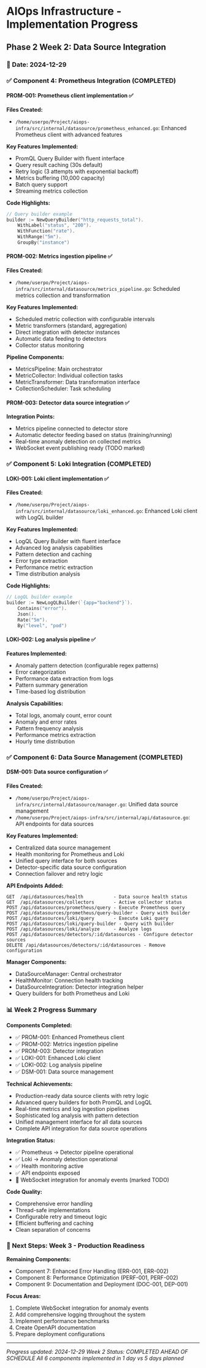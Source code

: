 # AIOps Infrastructure - Implementation Progress

## Phase 2 Week 2: Data Source Integration

### 📅 Date: 2024-12-29

### ✅ Component 4: Prometheus Integration (COMPLETED)

#### PROM-001: Prometheus client implementation ✅
**Files Created:**
- `/home/userpo/Project/aiops-infra/src/internal/datasource/prometheus_enhanced.go`: Enhanced Prometheus client with advanced features

**Key Features Implemented:**
- PromQL Query Builder with fluent interface
- Query result caching (30s default)
- Retry logic (3 attempts with exponential backoff)
- Metrics buffering (10,000 capacity)
- Batch query support
- Streaming metrics collection

**Code Highlights:**
```go
// Query builder example
builder := NewQueryBuilder("http_requests_total").
    WithLabel("status", "200").
    WithFunction("rate").
    WithRange("5m").
    GroupBy("instance")
```

#### PROM-002: Metrics ingestion pipeline ✅
**Files Created:**
- `/home/userpo/Project/aiops-infra/src/internal/datasource/metrics_pipeline.go`: Scheduled metrics collection and transformation

**Key Features Implemented:**
- Scheduled metric collection with configurable intervals
- Metric transformers (standard, aggregation)
- Direct integration with detector instances
- Automatic data feeding to detectors
- Collector status monitoring

**Pipeline Components:**
- MetricsPipeline: Main orchestrator
- MetricCollector: Individual collection tasks
- MetricTransformer: Data transformation interface
- CollectionScheduler: Task scheduling

#### PROM-003: Detector data source integration ✅
**Integration Points:**
- Metrics pipeline connected to detector store
- Automatic detector feeding based on status (training/running)
- Real-time anomaly detection on collected metrics
- WebSocket event publishing ready (TODO marked)

### ✅ Component 5: Loki Integration (COMPLETED)

#### LOKI-001: Loki client implementation ✅
**Files Created:**
- `/home/userpo/Project/aiops-infra/src/internal/datasource/loki_enhanced.go`: Enhanced Loki client with LogQL builder

**Key Features Implemented:**
- LogQL Query Builder with fluent interface
- Advanced log analysis capabilities
- Pattern detection and caching
- Error type extraction
- Performance metric extraction
- Time distribution analysis

**Code Highlights:**
```go
// LogQL builder example
builder := NewLogQLBuilder(`{app="backend"}`).
    Contains("error").
    Json().
    Rate("5m").
    By("level", "pod")
```

#### LOKI-002: Log analysis pipeline ✅
**Features Implemented:**
- Anomaly pattern detection (configurable regex patterns)
- Error categorization
- Performance data extraction from logs
- Pattern summary generation
- Time-based log distribution

**Analysis Capabilities:**
- Total logs, anomaly count, error count
- Anomaly and error rates
- Pattern frequency analysis
- Performance metrics extraction
- Hourly time distribution

### ✅ Component 6: Data Source Management (COMPLETED)

#### DSM-001: Data source configuration ✅
**Files Created:**
- `/home/userpo/Project/aiops-infra/src/internal/datasource/manager.go`: Unified data source management
- `/home/userpo/Project/aiops-infra/src/internal/api/datasource.go`: API endpoints for data sources

**Key Features Implemented:**
- Centralized data source management
- Health monitoring for Prometheus and Loki
- Unified query interface for both sources
- Detector-specific data source configuration
- Connection failover and retry logic

**API Endpoints Added:**
```
GET  /api/datasources/health           - Data source health status
GET  /api/datasources/collectors       - Active collector status
POST /api/datasources/prometheus/query - Execute Prometheus query
POST /api/datasources/prometheus/query-builder - Query with builder
POST /api/datasources/loki/query       - Execute Loki query
POST /api/datasources/loki/query-builder - Query with builder
POST /api/datasources/loki/analyze     - Analyze logs
POST /api/datasources/detectors/:id/datasources - Configure detector sources
DELETE /api/datasources/detectors/:id/datasources - Remove configuration
```

**Manager Components:**
- DataSourceManager: Central orchestrator
- HealthMonitor: Connection health tracking
- DataSourceIntegration: Detector integration helper
- Query builders for both Prometheus and Loki

### 📊 Week 2 Progress Summary

**Components Completed:**
- ✅ PROM-001: Enhanced Prometheus client
- ✅ PROM-002: Metrics ingestion pipeline
- ✅ PROM-003: Detector integration
- ✅ LOKI-001: Enhanced Loki client
- ✅ LOKI-002: Log analysis pipeline
- ✅ DSM-001: Data source management

**Technical Achievements:**
- Production-ready data source clients with retry logic
- Advanced query builders for both PromQL and LogQL
- Real-time metrics and log ingestion pipelines
- Sophisticated log analysis with pattern detection
- Unified management interface for all data sources
- Complete API integration for data source operations

**Integration Status:**
- ✅ Prometheus → Detector pipeline operational
- ✅ Loki → Anomaly detection operational
- ✅ Health monitoring active
- ✅ API endpoints exposed
- 🔄 WebSocket integration for anomaly events (marked TODO)

**Code Quality:**
- Comprehensive error handling
- Thread-safe implementations
- Configurable retry and timeout logic
- Efficient buffering and caching
- Clean separation of concerns

### 🔄 Next Steps: Week 3 - Production Readiness

**Remaining Components:**
- Component 7: Enhanced Error Handling (ERR-001, ERR-002)
- Component 8: Performance Optimization (PERF-001, PERF-002)
- Component 9: Documentation and Deployment (DOC-001, DEP-001)

**Focus Areas:**
1. Complete WebSocket integration for anomaly events
2. Add comprehensive logging throughout the system
3. Implement performance benchmarks
4. Create OpenAPI documentation
5. Prepare deployment configurations

---

*Progress updated: 2024-12-29*
*Week 2 Status: COMPLETED AHEAD OF SCHEDULE*
*All 6 components implemented in 1 day vs 5 days planned* 